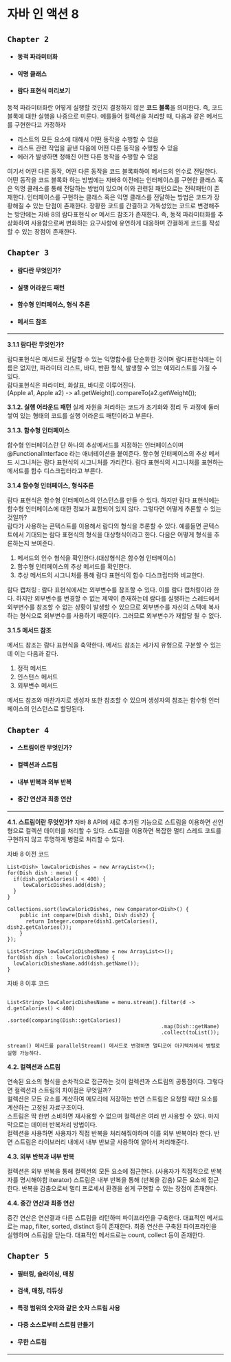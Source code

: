 # 자바 인 액션 8

## `Chapter 2`
- #### 동적 파라미터화
- #### 익명 클래스
- #### 람다 표현식 미리보기

동적 파라미터화란 어떻게 실행할 것인지 결정하지 않은 **코드 블록**을 의미한다. 즉, 코드 블록에 대한 실행을 나중으로 미룬다. 
예를들어 컬렉션을 처리할 때, 다음과 같은 메서드를 구현한다고 가정하자
- 리스트의 모든 요소에 대해서 어떤 동작을 수행할 수 있음
- 리스트 관련 작업을 끝낸 다음에 어떤 다른 동작을 수행할 수 있음
- 에러가 발생하면 정해진 어떤 다른 동작을 수행할 수 있음

여기서 어떤 다른 동작, 어떤 다른 동작을 코드 블록화하여 메서드의 인수로 전달한다. 어떤 동작을 코드 블록화 하는 방법에는 자바8 이전에는 인터페이스를 구현한 클래스 혹은 익명 클래스를 통해 전달하는 방법이 있으며 이와 관련된 패턴으로는 전략패턴이 존재한다. 인터페이스를 구현하는 클래스 혹은 익명 클래스를 전달하는 방법은 코드가 장황해질 수 있는 단점이 존재한다. 장황한 코드를 간결하고 가독성있는 코드로 변경해주는 방안에는 자바 8의 람다표현식 or 메서드 참조가 존재한다.
즉, 동적 파라미터화를 추상화하여 사용함으로써 변화하는 요구사항에 유연하게 대응하며 간결하게 코드를 작성할 수 있는 장점이 존재한다.

## `Chapter 3`
- #### 람다란 무엇인가?
- #### 실행 어라운드 패턴
- #### 함수형 인터페이스, 형식 추론
- #### 메서드 참조

---  
**3.1.1 람다란 무엇인가?**

람다표현식은 메서드로 전달할 수 있는 익명함수를 단순화한 것이며 람다표현식에는 이름은 없지만, 파라미터 리스트, 바디, 반환 형식, 발생할 수 있는 예외리스트를 가질 수 있다.  
람다표현식은 파라미터, 화살표, 바디로 이루어진다.  
(Apple a1, Apple a2) -> a1.getWeight().compareTo(a2.getWeight());  

**3.1.2. 실행 어라운드 패턴**
실제 자원을 처리하는 코드가 초기화와 정리 두 과정에 둘러쌓여 있는 형태의 코드를 실행 어라운드 패턴이라고 부른다.

**3.1.3. 함수형 인터페이스**

함수형 인터페이스란 단 하나의 추상메서드를 지정하는 인터페이스이며 @FunctionalInterface 라는 애너테이션을 붙여준다.
함수형 인터페이스의 추상 메서드 시그니처는 람다 표현식의 시그니처를 가리킨다. 람다 표현식의 시그니처를 표현하는 메서드를 함수 디스크립터라고 부른다. 

**3.1.4 함수형 인터페이스, 형식추론**

람다 표현식은 함수형 인터페이스의 인스턴스를 만들 수 있다. 하지만 람다 표현식에는 함수형 인터페이스에 대한 정보가 포함되어 있지 않다. 그렇다면 어떻게 추론할 수 있는것일까?  
람다가 사용하는 콘텍스트를 이용해서 람다의 형식을 추론할 수 있다. 예를들면 콘텍스트에서 기대되는 람다 표현식의 형식을 대상형식이라고 한다. 
다음은 어떻게 형식을 추론하는지 보여준다.

1. 메서드의 인수 형식을 확인한다.(대상형식은 함수형 인터페이스)
2. 함수형 인터페이스의 추상 메서드를 확인한다.
3. 추상 메서드의 시그니처를 통해 람다 표현식의 함수 디스크립터와 비교한다.

람다 캡처링 : 람다 표현식에서는 외부변수를 참조할 수 있다. 이를 람다 캡처링이라 한다. 하지만 외부변수를 변경할 수 없는 제약이 존재하는데 람다를 실행하는 스레드에서 외부변수를 참조할 수 없는 상황이 발생할 수 있으므로 외부변수를 자신의 스택에 복사하는 형식으로 외부변수를 사용하기 때문이다. 그러므로 외부변수가 재할당 될 수 없다.

**3.1.5 메서드 참조**

메서드 참조는 람다 표현식을 축약한다.
메서드 참조는 세가지 유형으로 구분할 수 있는데 이는 다음과 같다.

1. 정적 메서드
2. 인스턴스 메서드
3. 외부변수 메서드

메서드 참조와 마찬가지로 생성자 또한 참조할 수 있으며 생성자의 참조는 함수형 인터페이스의 인스턴스로 할당된다.

## `Chapter 4`
- #### 스트림이란 무엇인가?
- #### 컬렉션과 스트림
- #### 내부 반복과 외부 반복
- #### 중간 연산과 최종 연산

---  
**4.1. 스트림이란 무엇인가?**
자바 8 API에 새로 추가된 기능으로 스트림을 이용하면 선언형으로 컬렉션 데이터를 처리할 수 있다. 스트림을 이용하면 복잡한 멀티 스레드 코드를 구현하지 않고 투명하게 병렬로 처리할 수 있다.

자바 8 이전 코드
```
List<Dish> lowCaloricDishes = new ArrayList<>();
for(Dish dish : menu) {
  if(dish.getCalories() < 400) {
     lowCaloricDishes.add(dish);
  }
}

Collections.sort(lowCaloricDishes, new Comparator<Dish>() {
    public int compare(Dish dish1, Dish dish2) {
      return Integer.compare(dish1.getCalories(), dish2.getCalories());
    }
});

List<String> lowCaloricDishedName = new ArrayList<>();
for(Dish dish : lowCaloricDishes) {
  lowCaloricDishesName.add(dish.getName());
}

``` 

자바 8 이후 코드
```

List<String> lowCaloricDishesName = menu.stream().filter(d -> d.getCalories() < 400)
                                                  .sorted(comparing(Dish::getCalories))
                                                  .map(Dish::getName)
                                                  .collect(toList());
                                                  
stream() 메서드를 parallelStream() 메서드로 변경하면 멀티코어 아키텍처에서 병렬로 실행 가능하다.
```

**4.2. 컬렉션과 스트림**

연속된 요소의 형식을 순차적으로 접근하는 것이 컬렉션과 스트림의 공통점이다. 그렇다면 컬렉션과 스트림의 차이점은 무엇일까?  
컬렉션은 모든 요소를 계산하여 메모리에 저장하는 반면 스트림은 요청할 때만 요소를 계산하는 고정된 자료구조이다.  
스트림은 딱 한번 소비하면 재사용할 수 없으며 컬렉션은 여러 번 사용할 수 있다. 마지막으로는 데이터 반복처리 방법이다.  
컬렉션을 사용하면 사용자가 직접 반복을 처리해줘야하며 이를 외부 반복이라 한다. 반면 스트림은 라이브러리 내에서 내부 반보글 사용하여 알아서 처리해준다.


**4.3. 외부 반복과 내부 반복**

컬렉션은 외부 반복을 통해 컬렉션의 모든 요소에 접근한다. (사용자가 직접적으로 반복자를 명시해야함 iterator)
스트림은 내부 반복을 통해 (반복을 감춤) 모든 요소에 접근한다. 
반복을 감춤으로써 멀티 프로세서 환경을 쉽게 구현할 수 있는 장점이 존재한다.

**4.4. 중간 연산과 최종 연산**

중간 연산은 연산결과 다른 스트림을 리턴하며 파이프라인을 구축한다. 대표적인 메서드로는 map, filter, sorted, distinct 등이 존재한다.
최종 연산은 구축된 파이프라인을 실행하며 스트림을 닫는다. 대표적인 메서드로는 count, collect 등이 존재한다.


## `Chapter 5` 

- #### 필터링, 슬라이싱, 매칭
- #### 검색, 매칭, 리듀싱
- #### 특정 범위의 숫자와 같은 숫자 스트림 사용
- #### 다중 소스로부터 스트림 만들기
- #### 무한 스트림

---



